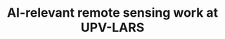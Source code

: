 ---
title: "AI-relevant remote sensing work at UPV-LARS"
img: "upv.webp"
link: "https://huggingface.co/datasets/isp-uv-es/Web_site_legacy/resolve/main/projects/Guanter_UPV_LARS_Prometeo.pdf"
description: "Actividades UPV-LARS. Luis Guanter, UPV"
weight: 2
type: "projects"
layout: "list2"
---